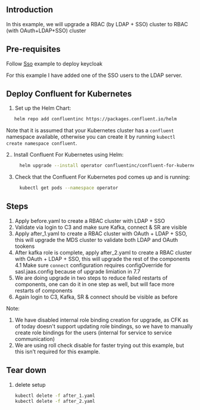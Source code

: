 ## Introduction

In this example, we will upgrade a RBAC (by LDAP + SSO) cluster to RBAC (with OAuth+LDAP+SSO) cluster

## Pre-requisites

Follow [Sso](../../keycloak/) example to deploy keycloak

For this example I have added one of the SSO users to the LDAP server.

## Deploy Confluent for Kubernetes

1. Set up the Helm Chart:
```bash
   helm repo add confluentinc https://packages.confluent.io/helm
```
Note that it is assumed that your Kubernetes cluster has a ``confluent`` namespace available, otherwise you can create it by running ``kubectl create namespace confluent``. 

2.. Install Confluent For Kubernetes using Helm:
```bash
     helm upgrade --install operator confluentinc/confluent-for-kubernetes --namespace operator
```
3. Check that the Confluent For Kubernetes pod comes up and is running:
```bash    
     kubectl get pods --namespace operator
```

## Steps

1. Apply before.yaml to create a RBAC cluster with LDAP + SSO
2. Validate via login to C3 and make sure Kafka, connect & SR are visible
3. Apply after_1.yaml to create a RBAC cluster with OAuth + LDAP + SSO, this will upgrade the MDS cluster to validate both LDAP and OAuth tookens
4. After kafka role is complete, apply after_2.yaml to create a RBAC cluster with OAuth + LDAP + SSO, this will upgrade the rest of the components
4.1 Make sure `connect` configuration requires configOverride for sasl.jaas.config because of upgrade limiation in 7.7
5. We are doing upgrade in two steps to reduce failed restarts of components, one can do it in one step as well, but will face more restarts of components
6. Again login to C3, Kafka, SR & connect should be visible as before

Note:
1. We have disabled internal role binding creation for upgrade, as CFK as of today doesn't support updating role bindings, so we have to manually create role bindings for the users (internal for service to service communication)
2. We are using roll check disable for faster trying out this example, but this isn't required for this example.

## Tear down
1. delete setup 

    ```bash 
    kubectl delete -f after_1.yaml
    kubectl delete -f after_2.yaml
   ```